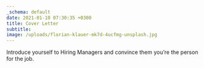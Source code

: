 ```yaml
---
_schema: default
date: 2021-01-10 07:30:35 +0300
title: Cover Letter
subtitle:
image: /uploads/florian-klauer-mk7d-4ucfmg-unsplash.jpg
---
```

Introduce yourself to Hiring Managers and convince them you’re the person for the job.